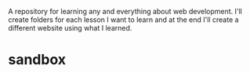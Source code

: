 A repository for learning any and everything about web development. I'll create folders for each lesson I want to learn and at the end I'll create a different website using what I learned.

# sandbox